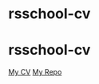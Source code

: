 # rsschool-cv

# rsschool-cv

[My CV](https://Polchaninova.github.io/rsschool-cv/cv)
[My Repo](https://Polchaninova.github.io/rsschool-cv/)
